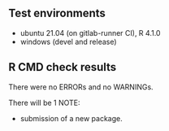 ## Test environments
* ubuntu 21.04 (on gitlab-runner CI), R 4.1.0
* windows (devel and release)

## R CMD check results
There were no ERRORs and no WARNINGs. 

There will be 1 NOTE: 

* submission of a new package.




